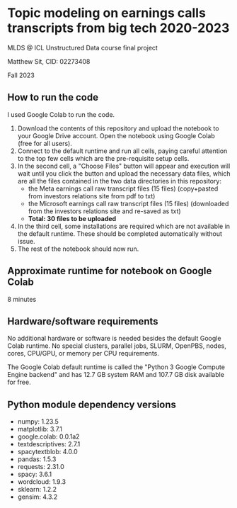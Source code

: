 # Topic modeling on earnings calls transcripts from big tech 2020-2023
MLDS @ ICL Unstructured Data course final project

Matthew Sit, CID: 02273408

Fall 2023

## How to run the code

I used Google Colab to run the code.

1. Download the contents of this repository and upload the notebook to your Google Drive account. Open the notebook using Google Colab (free for all users).
2. Connect to the default runtime and run all cells, paying careful attention to the top few cells which are the pre-requisite setup cells.
3. In the second cell, a "Choose Files" button will appear and execution will wait until you click the button and upload the necessary data files, which are all the files contained in the two data directories in this repository:
    - the Meta earnings call raw transcript files (15 files) (copy+pasted from investors relations site from pdf to txt)
    - the Microsoft earnings call raw transcript files (15 files) (downloaded from the investors relations site and re-saved as txt)
    - **Total: 30 files to be uploaded**
4. In the third cell, some installations are required which are not available in the default runtime. These should be completed automatically without issue.
5. The rest of the notebook should now run.

## Approximate runtime for notebook on Google Colab
8 minutes

## Hardware/software requirements
No additional hardware or software is needed besides the default Google Colab runtime. No special clusters, parallel jobs, SLURM, OpenPBS, nodes, cores, CPU/GPU, or memory per CPU requirements.

The Google Colab default runtime is called the "Python 3 Google Compute Engine backend" and has 12.7 GB system RAM and 107.7 GB disk available for free.

## Python module dependency versions

- numpy: 1.23.5
- matplotlib: 3.7.1
- google.colab: 0.0.1a2
- textdescriptives: 2.7.1
- spacytextblob: 4.0.0
- pandas: 1.5.3
- requests: 2.31.0
- spacy: 3.6.1
- wordcloud: 1.9.3
- sklearn: 1.2.2
- gensim: 4.3.2

